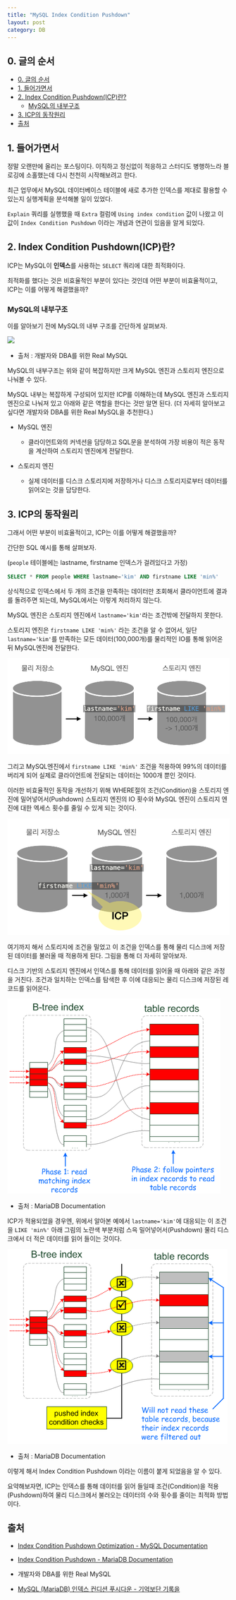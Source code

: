 ```yaml
---
title: "MySQL Index Condition Pushdown"
layout: post
category: DB
---
```


## 0. 글의 순서

- [0. 글의 순서](#0-글의-순서)
- [1. 들어가면서](#1-들어가면서)
- [2. Index Condition Pushdown(ICP)란?](#2-index-condition-pushdownicp란)
  - [MySQL의 내부구조](#mysql의-내부구조)
- [3. ICP의 동작원리](#3-icp의-동작원리)
- [출처](#출처)

## 1. 들어가면서

정말 오랜만에 올리는 포스팅이다. 이직하고 정신없이 적응하고 스터디도 병행하느라  블로깅에 소홀했는데 다시 천천히 시작해보려고 한다.

최근 업무에서 MySQL 데이터베이스 테이블에 새로 추가한 인덱스를 제대로 활용할 수 있는지 실행계획을 분석해볼 일이 있었다.

`Explain` 쿼리를 실행했을 때 `Extra` 컬럼에 `Using index condition` 값이 나왔고 이 값이 `Index Condition Pushdown` 이라는 개념과 연관이 있음을 알게 되었다.


## 2. Index Condition Pushdown(ICP)란?

ICP는 MySQL이 **인덱스**를 사용하는 `SELECT` 쿼리에 대한 최적화이다.

최적화를 했다는 것은 비효율적인 부분이 있다는 것인데 어떤 부분이 비효율적이고, ICP는 이를 어떻게 해결했을까?

### MySQL의 내부구조 

이를 알아보기 전에 MySQL의 내부 구조를 간단하게 살펴보자.

![](https://user-images.githubusercontent.com/17420523/142757677-a7df4126-0927-4404-b43a-ef5e36763231.png)
* 출처 : 개발자와 DBA를 위한 Real MySQL

MySQL의 내부구조는 위와 같이 복잡하지만 크게 MySQL 엔진과 스토리지 엔진으로 나눠볼 수 있다.

MySQL 내부는 복잡하게 구성되어 있지만 ICP를 이해하는데 MySQL 엔진과 스토리지 엔진으로 나눠져 있고 아래와 같은 역할을 한다는 것만 알면 된다. (더 자세히 알아보고 싶다면 개발자와 DBA를 위한 Real MySQL을 추천한다.)

- MySQL 엔진
  - 클라이언트와의 커넥션을 담당하고 SQL문을 분석하여 가장 비용이 적은 동작을 계산하여 스토리지 엔진에게 전달한다.

- 스토리지 엔진
  - 실제 데이터를 디스크 스토리지에 저장하거나 디스크 스토리지로부터 데이터를 읽어오는 것을 담당한다.


## 3. ICP의 동작원리

그래서 어떤 부분이 비효율적이고, ICP는 이를 어떻게 해결했을까?

간단한 SQL 예시를 통해 살펴보자.

(`people` 테이블에는 lastname, firstname 인덱스가 걸려있다고 가정)

~~~SQL
SELECT * FROM people WHERE lastname='kim' AND firstname LIKE 'min%'
~~~

상식적으로 인덱스에서 두 개의 조건을 만족하는 데이터만 조회해서 클라이언트에 결과를 돌려주면 되는데, MySQL에서는 이렇게 처리하지 않는다.

MySQL 엔진은 스토리지 엔진에서 `lastname='kim'`라는 조건밖에 전달하지 못한다.

스토리지 엔진은 `firstname LIKE 'min%'` 라는 조건을 알 수 없어서,
일단 `lastname='kim'`를 만족하는 모든 데이터(100,000개)를 물리적인 IO를 통해 읽어온 뒤 MySQL엔진에 전달한다.

![](../_screenshots/2022-03-26-mysql-index-condition-pushdown-01.png)

그리고 MySQL엔진에서 `firstname LIKE 'min%'` 조건을 적용하여 99%의 데이터를 버리게 되어 실제로 클라이언트에 전달되는 데이터는 1000개 뿐인 것이다.



이러한 비효율적인 동작을 개선하기 위해 WHERE절의 조건(Condition)을 스토리지 엔진에 밀어넣어서(Pushdown) 스토리지 엔진의 IO 횟수와 MySQL 엔진이 스토리지 엔진에 대한 엑세스 횟수를 줄일 수 있게 되는 것이다.

![](../_screenshots/2022-03-26-mysql-index-condition-pushdown-02.png)


여기까지 해서 스토리지에 조건을 밀었고 이 조건을 인덱스를 통해 물리 디스크에 저장된 데이터를 불러올 때 적용하게 된다. 그림을 통해 더 자세히 알아보자.

디스크 기반의 스토리지 엔진에서 인덱스를 통해 데이터를 읽어올 때 아래와 같은 과정을 거친다.
조건과 일치하는 인덱스를 탐색한 후 이에 대응되는 물리 디스크에 저장된 레코드를 읽어온다.

![](../_screenshots/index-access-2phases.png)
* 출처 : MariaDB Documentation


ICP가 적용되었을 경우엔, 위에서 알아본 예에서 `lastname='kim'`에 대응되는 
이 조건을 `LIKE 'min%'` 아래 그림의 노란색 부분처럼 스윽 밀어넣어서(Pushdown) 물리 디스크에서 더 적은 데이터를 읽어 들이는 것이다.

![](../_screenshots/index-access-with-icp.png)
* 출처 : MariaDB Documentation

이렇게 해서 Index Condition Pushdown 이라는 이름이 붙게 되었음을 알 수 있다.


요약해보자면, ICP는 인덱스를 통해 데이터를 읽어 들일때 조건(Condition)을 적용(Pushdown)하여 물리 디스크에서 불러오는 데이터의 수와 횟수를 줄이는 최적화 방법이다.


##  출처

- [Index Condition Pushdown Optimization - MySQL Documentation](https://dev.mysql.com/doc/refman/5.6/en/index-condition-pushdown-optimization.html)

- [Index Condition Pushdown - MariaDB Documentation](https://mariadb.com/kb/en/index-condition-pushdown/)

- 개발자와 DBA를 위한 Real MySQL

- [MySQL (MariaDB) 인덱스 컨디션 푸시다운 - 기억보단 기록을](https://jojoldu.tistory.com/474)